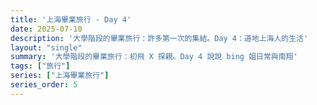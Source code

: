 ```yaml
---
title: '上海畢業旅行 - Day 4'
date: 2025-07-10
description: '大學階段的畢業旅行：許多第一次的集結。Day 4：道地上海人的生活'
layout: "single"
summary: '大學階段的畢業旅行：初飛 X 探親。Day 4 說說 bing 姐日常與南翔'
tags: ["旅行"]
series: ["上海畢業旅行"]
series_order: 5
---
```


